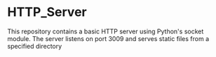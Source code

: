 # HTTP_Server
This repository contains a basic HTTP server using Python's socket module. The server listens on port 3009 and serves static files from a specified directory
